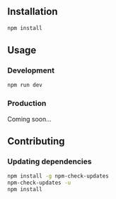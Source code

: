 ## Installation

```bash
npm install
```

## Usage

### Development

```bash
npm run dev 
```

### Production

Coming soon...

## Contributing

### Updating dependencies

```bash
npm install -g npm-check-updates
npm-check-updates -u
npm install
```
